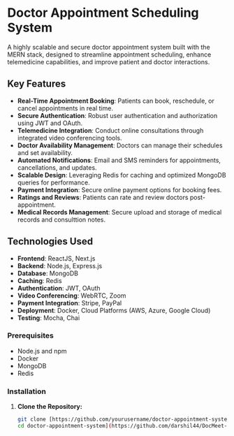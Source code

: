 # Doctor Appointment Scheduling System

A highly scalable and secure doctor appointment system built with the MERN stack, designed to streamline appointment scheduling, enhance telemedicine capabilities, and improve patient and doctor interactions.
  
## Key Features

- **Real-Time Appointment Booking**: Patients can book, reschedule, or cancel appointments in real time.
- **Secure Authentication**: Robust user authentication and authorization using JWT and OAuth.
- **Telemedicine Integration**: Conduct online consultations through integrated video conferencing tools.
- **Doctor Availability Management**: Doctors can manage their schedules and set availability.
- **Automated Notifications**: Email and SMS reminders for appointments, cancellations, and updates. 
- **Scalable Design**: Leveraging Redis for caching and optimized MongoDB queries for performance.
- **Payment Integration**: Secure online payment options for booking fees.
- **Ratings and Reviews**: Patients can rate and review doctors post-appointment.  
- **Medical Records Management**: Secure upload and storage of medical records and consulttion notes.

## Technologies Used
  
- **Frontend**: ReactJS, Next.js 
- **Backend**: Node.js, Express.js
- **Database**: MongoDB  
- **Caching**: Redis
- **Authentication**: JWT, OAuth 
- **Video Conferencing**: WebRTC, Zoom 
- **Payment Integration**: Stripe, PayPal
- **Deployment**: Docker, Cloud Platforms (AWS, Azure, Google Cloud) 
- **Testing**: Mocha, Chai
  
### Prerequisites

- Node.js and npm
- Docker
- MongoDB
- Redis

### Installation

1. **Clone the Repository:**
   ```bash
   git clone [https://github.com/yourusername/doctor-appointment-system.git
   cd doctor-appointment-system](https://github.com/darshil44/DocMeet---Secure-Medical-Scheduling)
